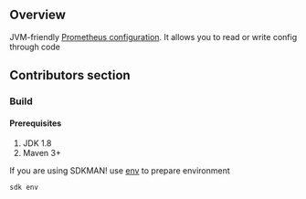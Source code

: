 ## Overview
JVM-friendly [Prometheus configuration](https://prometheus.io/docs/prometheus/latest/configuration/configuration/). It allows you to read or write config through code

## Contributors section

### Build

#### Prerequisites
1. JDK 1.8
2. Maven 3+

If you are using SDKMAN! use [env](https://sdkman.io/usage#env) to prepare environment
```shell
sdk env
```